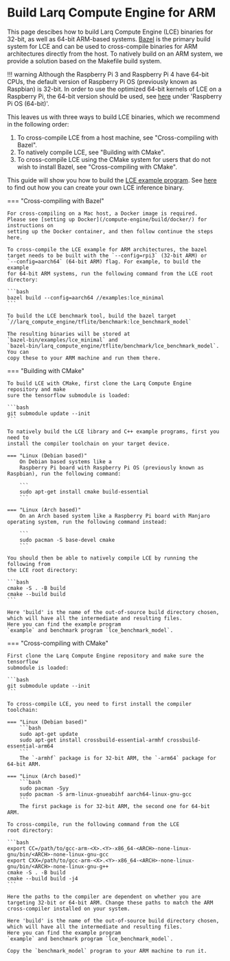 # Build Larq Compute Engine for ARM

This page descibes how to build Larq Compute Engine (LCE) binaries
for 32-bit, as well as 64-bit ARM-based systems.
[Bazel](https://bazel.build/) is the primary build system for LCE and can
be used to cross-compile binaries for ARM architectures directly from the host.
To natively build on an ARM system, we provide a solution based on the
Makefile build system.

!!! warning
    Although the Raspberry Pi 3 and Raspberry Pi 4 have 64-bit CPUs, the default version of Raspberry Pi OS (previously known as Raspbian) is 32-bit. In order
    to use the optimized 64-bit kernels of LCE on a Raspberry Pi, the 64-bit version should be used,
    see [here](https://www.raspberrypi.com/software/operating-systems/) under 'Raspberry Pi OS (64-bit)'.

This leaves us with three ways to build LCE binaries, which we recommend in
the following order:

1. To cross-compile LCE from a host machine, see "Cross-compiling with Bazel".
2. To natively compile LCE, see "Building with CMake".
3. To cross-compile LCE using the CMake system for users that do not wish to
   install Bazel, see "Cross-compiling with CMake".

This guide will show you how to build the [LCE example program](https://github.com/larq/compute-engine/blob/master/examples/lce_minimal.cc).
See [here](/compute-engine/inference/) to find out how you can create your own LCE
inference binary.

=== "Cross-compiling with Bazel"

    For cross-compiling on a Mac host, a Docker image is required.
    Please see [setting up Docker](/compute-engine/build/docker/) for instructions on
    setting up the Docker container, and then follow continue the steps here.

    To cross-compile the LCE example for ARM architectures, the bazel
    target needs to be built with the `--config=rpi3` (32-bit ARM) or
    `--config=aarch64` (64-bit ARM) flag. For example, to build the example
    for 64-bit ARM systems, run the following command from the LCE root
    directory:

    ```bash
    bazel build --config=aarch64 //examples:lce_minimal
    ```

    To build the LCE benchmark tool, build the bazel target
    `//larq_compute_engine/tflite/benchmark:lce_benchmark_model`

    The resulting binaries will be stored at
    `bazel-bin/examples/lce_minimal` and
    `bazel-bin/larq_compute_engine/tflite/benchmark/lce_benchmark_model`. You can
    copy these to your ARM machine and run them there.

=== "Building with CMake"

    To build LCE with CMake, first clone the Larq Compute Engine repository and make
    sure the tensorflow submodule is loaded:

    ```bash
    git submodule update --init
    ```

    To natively build the LCE library and C++ example programs, first you need to
    install the compiler toolchain on your target device.

    === "Linux (Debian based)"
        On Debian based systems like a
        Raspberry Pi board with Raspberry Pi OS (previously known as Raspbian), run the following command:

        ```
        sudo apt-get install cmake build-essential
        ```

    === "Linux (Arch based)"
        On an Arch based system like a Raspberry Pi board with Manjaro operating system, run the following command instead:

        ```
        sudo pacman -S base-devel cmake
        ```

    You should then be able to natively compile LCE by running the following from
    the LCE root directory:

    ```bash
    cmake -S . -B build
    cmake --build build
    ```

    Here 'build' is the name of the out-of-source build directory chosen,
    which will have all the intermediate and resulting files.
    Here you can find the example program
    `example` and benchmark program `lce_benchmark_model`.


=== "Cross-compiling with CMake"

    First clone the Larq Compute Engine repository and make sure the tensorflow
    submodule is loaded:

    ```bash
    git submodule update --init
    ```

    To cross-compile LCE, you need to first install the compiler toolchain:

    === "Linux (Debian based)"
        ```bash
        sudo apt-get update
        sudo apt-get install crossbuild-essential-armhf crossbuild-essential-arm64
        ```
        The `-armhf` package is for 32-bit ARM, the `-arm64` package for 64-bit ARM.

    === "Linux (Arch based)"
        ```bash
        sudo pacman -Syy
        sudo pacman -S arm-linux-gnueabihf aarch64-linux-gnu-gcc
        ```
        The first package is for 32-bit ARM, the second one for 64-bit ARM.

    To cross-compile, run the following command from the LCE
    root directory:

    ```bash
    export CC=/path/to/gcc-arm-<X>.<Y>-x86_64-<ARCH>-none-linux-gnu/bin/<ARCH>-none-linux-gnu-gcc
    export CXX=/path/to/gcc-arm-<X>.<Y>-x86_64-<ARCH>-none-linux-gnu/bin/<ARCH>-none-linux-gnu-g++
    cmake -S . -B build
    cmake --build build -j4
    ```

    Here the paths to the compiler are dependent on whether you are targeting 32-bit or 64-bit ARM. Change these paths to match the ARM cross-compiler installed on your system.

    Here 'build' is the name of the out-of-source build directory chosen,
    which will have all the intermediate and resulting files.
    Here you can find the example program
    `example` and benchmark program `lce_benchmark_model`.

    Copy the `benchmark_model` program to your ARM machine to run it.

